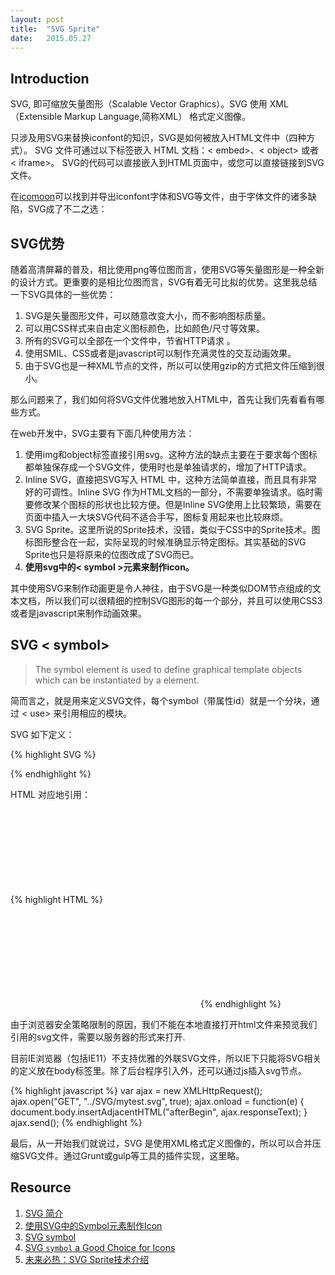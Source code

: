 ```yaml
---
layout: post
title:  "SVG Sprite"
date:   2015.05.27
---
```


## Introduction

SVG, 即可缩放矢量图形（Scalable Vector Graphics）。SVG 使用 XML（Extensible Markup Language,简称XML） 格式定义图像。

只涉及用SVG来替换iconfont的知识，SVG是如何被放入HTML文件中（四种方式）。
SVG 文件可通过以下标签嵌入 HTML 文档：< embed>、< object> 或者 < iframe>。
SVG的代码可以直接嵌入到HTML页面中，或您可以直接链接到SVG文件。

在[icomoon](icomoon.io)可以找到并导出iconfont字体和SVG等文件，由于字体文件的诸多缺陷，SVG成了不二之选：


## SVG优势

随着高清屏幕的普及，相比使用png等位图而言，使用SVG等矢量图形是一种全新的设计方式。更重要的是相比位图而言，SVG有着无可比拟的优势。这里我总结一下SVG具体的一些优势：

1. SVG是矢量图形文件，可以随意改变大小，而不影响图标质量。
2. 可以用CSS样式来自由定义图标颜色，比如颜色/尺寸等效果。
3. 所有的SVG可以全部在一个文件中，节省HTTP请求 。
4. 使用SMIL、CSS或者是javascript可以制作充满灵性的交互动画效果。
5. 由于SVG也是一种XML节点的文件，所以可以使用gzip的方式把文件压缩到很小。

那么问题来了，我们如何将SVG文件优雅地放入HTML中，首先让我们先看看有哪些方式。


在web开发中，SVG主要有下面几种使用方法：

1. 使用img和object标签直接引用svg。这种方法的缺点主要在于要求每个图标都单独保存成一个SVG文件，使用时也是单独请求的，增加了HTTP请求。
2. Inline SVG，直接把SVG写入 HTML 中，这种方法简单直接，而且具有非常好的可调性。Inline SVG 作为HTML文档的一部分，不需要单独请求。临时需要修改某个图标的形状也比较方便。但是Inline SVG使用上比较繁琐，需要在页面中插入一大块SVG代码不适合手写，图标复用起来也比较麻烦。 
3. SVG Sprite。这里所说的Sprite技术，没错，类似于CSS中的Sprite技术。图标图形整合在一起，实际呈现的时候准确显示特定图标。其实基础的SVG Sprite也只是将原来的位图改成了SVG而已。
4. <strong>使用svg中的< symbol >元素来制作icon。</strong>

其中使用SVG来制作动画更是令人神往，由于SVG是一种类似DOM节点组成的文本文档，所以我们可以很精细的控制SVG图形的每一个部分，并且可以使用CSS3或者是javascript来制作动画效果。

## SVG < symbol>

> The symbol element is used to define graphical template objects which can be instantiated by a <use> element.

简而言之，就是用来定义SVG文件，每个symbol（带属性id）就是一个分块，通过 < use> 来引用相应的模块。

SVG 如下定义：

{% highlight SVG %}
<svg xmlns="http://www.w3.org/2000/svg" style="display: none;">
  
  <symbol id="beaker" viewBox="214.7 0 182.6 792">
    <!-- <path>s and whatever other shapes in here -->  
  </symbol>
  
  <symbol id="shape-icon-2" viewBox="0 26 100 48">
    <!-- <path>s and whatever other shapes in here -->  
  </symbol>
  
</svg>
{% endhighlight %}

HTML 对应地引用：

{% highlight HTML %}
<svg class="icon">
  <use xlink:href="#shape-icon-1" />
</svg>

<svg class="icon">
  <use xlink:href="#shape-icon-2" />
</svg>
{% endhighlight %}

由于浏览器安全策略限制的原因，我们不能在本地直接打开html文件来预览我们引用的svg文件，需要以服务器的形式来打开.

目前IE浏览器（包括IE11）不支持优雅的外联SVG文件，所以IE下只能将SVG相关的定义放在body标签里。除了后台程序引入外，还可以通过js插入svg节点。

{% highlight javascript %}
var ajax = new XMLHttpRequest();
ajax.open("GET", "../SVG/mytest.svg", true);
ajax.onload = function(e) {
    document.body.insertAdjacentHTML("afterBegin", ajax.responseText);
}
ajax.send();
{% endhighlight %}

最后，从一开始我们就说过，SVG 是使用XML格式定义图像的，所以可以合并压缩SVG文件。通过Grunt或gulp等工具的插件实现，这里略。

## Resource

1. [SVG 简介](http://www.w3cschool.cc/svg/svg-intro.html)
2. [使用SVG中的Symbol元素制作Icon](http://isux.tencent.com/16292.html)
3. [SVG symbol](https://developer.mozilla.org/en-US/docs/Web/SVG/Element/symbol)
4. [SVG `symbol` a Good Choice for Icons](https://css-tricks.com/svg-symbol-good-choice-icons/)
5. [未来必热：SVG Sprite技术介绍](http://www.zhangxinxu.com/wordpress/2014/07/introduce-svg-sprite-technology/)